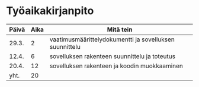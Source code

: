 # Työaikakirjanpito

Päivä | Aika | Mitä tein
------|------|----------
29.3.|2|vaatimusmäärittelydokumentti ja sovelluksen suunnittelu
12.4.|6|sovelluksen rakenteen suunnittelu ja toteutus
20.4.|12|sovelluksen rakenteen ja koodin muokkaaminen
yht.|20|
